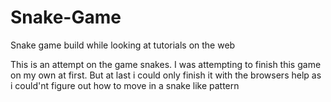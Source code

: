 # Snake-Game
Snake game build while looking at tutorials on the web

This is an attempt on the game snakes. I was attempting to finish this game on my own at first. But at last i could only finish it with the browsers help as i could'nt figure out how to move in a snake like pattern

